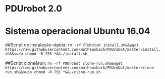 # PDUrobot 2.0

# Sistema operacional Ubuntu 16.04

##Script de instalação rápida:
```rm -rf PDUrobot install.sh&&wget https://raw.githubusercontent.com/matheusbach/PDUrobot/master/install.sh&&sudo chmod -R 755 *&&./install.sh```

##Script clone&run:
```rm -rf PDUrobot clone-run.sh&&wget https://raw.githubusercontent.com/matheusbach/PDUrobot/master/clone-run.sh&&sudo chmod -R 755 *&&./clone-run.sh```
